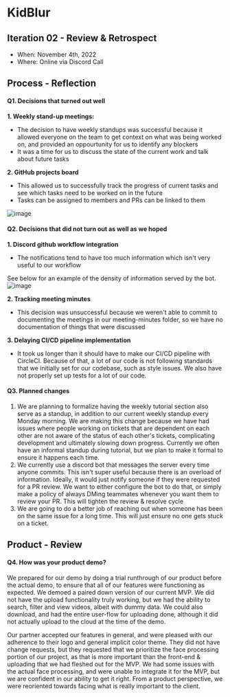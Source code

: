 # KidBlur



## Iteration 02 - Review & Retrospect

 * When: November 4th, 2022
 * Where: Online via Discord Call

## Process - Reflection


#### Q1. Decisions that turned out well

**1. Weekly stand-up meetings:**
* The decision to have weekly standups was successful because it allowed everyone on the team to get context on what was being worked on, and provided an oppourtunity for us to identify any blockers
* It was a time for us to discuss the state of the current work and talk about future tasks 

**2. GitHub projects board**
* This allowed us to successfully track the progress of current tasks and see which tasks need to be worked on in the future
* Tasks can be assigned to members and PRs can be linked to them

![image](https://user-images.githubusercontent.com/46202743/200140632-735de7e5-acb0-4152-8dc5-d63b1bce0ff8.png)

#### Q2. Decisions that did not turn out as well as we hoped

**1. Discord github workflow integration**
* The notifications tend to have too much information which isn't very useful to our workflow

See below for an example of the density of information served by the bot.
![image](https://user-images.githubusercontent.com/22108651/200204266-ab466d81-a5ae-433d-bed7-8d053c512026.png)


**2. Tracking meeting minutes**
 * This decision was unsuccessful because we weren't able to commit to documenting the meetings in our meeting-minutes folder, so we have no documentation of things that were discussed 


 **3. Delaying CI/CD pipeline implementation**
 * It took us longer than it should have to make our CI/CD pipeline with CircleCI. Because of that, a lot of our code is not following standards that we initially set for our codebase, such as style issues. We also have not properly set up tests for a lot of our code.

#### Q3. Planned changes

1. We are planning to formalize having the weekly tutorial section also serve as a standup, in addition to our current weekly standup every Monday morning. We are making this change because we have had issues where people working on tickets that are dependent on each other are not aware of the status of each other's tickets, complicating development and ultimately slowing down progress. Currently we often have an informal standup during tutorial, but we plan to make it formal to ensure it happens each time.
2. We currently use a discord bot that messages the server every time anyone commits. This isn't super useful because there is an overload of information. Ideally, it would just notify someone if they were requested for a PR review. We want to either configure the bot to do that, or simply make a policy of always DMing teammates whenever you want them to review your PR. This will tighten the review & resolve cycle
3. We are going to do a better job of reaching out when someone has been on the same issue for a long time. This will just ensure no one gets stuck on a ticket.


## Product - Review

#### Q4. How was your product demo?

We prepared for our demo by doing a trial runthrough of our product before the actual demo, to ensure that all of our features were functioning as expected. We demoed a paired down version of our current MVP. We did not have the upload functionality truly working, but we had the ability to search, filter and view videos, albeit with dummy data. We could also download, and had the entire user-flow for uploading done, although it did not actually upload to the cloud at the time of the demo.

Our partner accepted our features in general, and were pleased with our adherence to their logo and general implicit color theme. They did not have change requests, but they requested that we prioritize the face processing portion of our project, as that is more important than the front-end & uploading that we had fleshed out for the MVP. We had some issues with the actual face processing, and were unable to integrate it for the MVP, but we are confident in our ability to get it right. From a product perspective, we were reoriented towards facing what is really important to the client.
